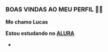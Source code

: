 ### BOAS VINDAS AO MEU PERFIL 🥇🔥


**Me chamo Lucas** 

**Estou estudando no [ALURA](https://www.alura.com.br/?utm_term=alura&utm_campaign=%5BSearch%5D+%5BPerformance%5D+-+Institucional&utm_source=adwords&utm_medium=ppc&hsa_acc=7964138385&hsa_cam=386166608&hsa_grp=21666755648&hsa_ad=697522196628&hsa_src=g&hsa_tgt=kwd-300088401&hsa_kw=alura&hsa_mt=e&hsa_net=adwords&hsa_ver=3&gad_source=1&gclid=EAIaIQobChMI_bjPwrL7hQMVIEFIAB3NjgvPEAAYASAAEgLe7PD_BwE)**

- 
